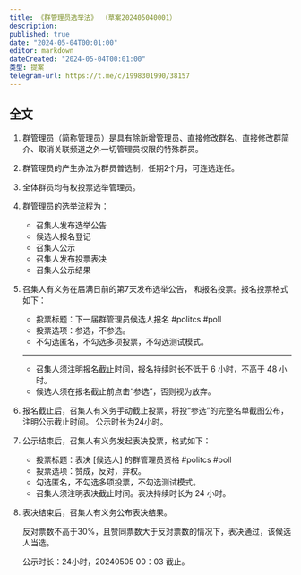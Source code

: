 ```yaml
---
title: 《群管理员选举法》 （草案202405040001）
description:
published: true
date: "2024-05-04T00:01:00"
editor: markdown
dateCreated: "2024-05-04T00:01:00"
类型: 提案
telegram-url: https://t.me/c/1998301990/38157
---
```


## 全文

1.  群管理员（简称管理员）是具有除新增管理员、直接修改群名、直接修改群简介、取消关联频道之外一切管理员权限的特殊群员。

2.  群管理员的产生办法为群员普选制，任期2个月，可连选连任。

3.  全体群员均有权投票选举管理员。

4.  群管理员的选举流程为：

    +   召集人发布选举公告
    +   候选人报名登记
    +   召集人公示
    +   召集人发布投票表决
    +   召集人公示结果

5.  召集人有义务在届满日前的第7天发布选举公告，
    和报名投票。报名投票格式如下：

    +   投票标题：下一届群管理员候选人报名 #politcs #poll
    +   投票选项：参选，不参选。
    +   不勾选匿名，不勾选多项投票，不勾选测试模式。

    ---

    +   召集人须注明报名截止时间，报名持续时长不低于 6 小时，不高于 48 小时。
    +   候选人须在报名截止前点击“参选”，否则视为放弃。

6.  报名截止后，召集人有义务手动截止投票，将投“参选”的完整名单截图公布，注明公示截止时间。
    公示时长为24小时。

7.  公示结束后，召集人有义务发起表决投票，格式如下：

    +   投票标题：表决 [候选人] 的群管理员资格 #politcs #poll
    +   投票选项：赞成，反对，弃权。
    +   勾选匿名，不勾选多项投票，不勾选测试模式。
    +   召集人须注明表决截止时间。表决持续时长为 24 小时。

8.  表决结束后，召集人有义务公布表决结果。

    反对票数不高于30%，且赞同票数大于反对票数的情况下，表决通过，该候选人当选。

    公示时长：24小时，20240505 00：03 截止。
